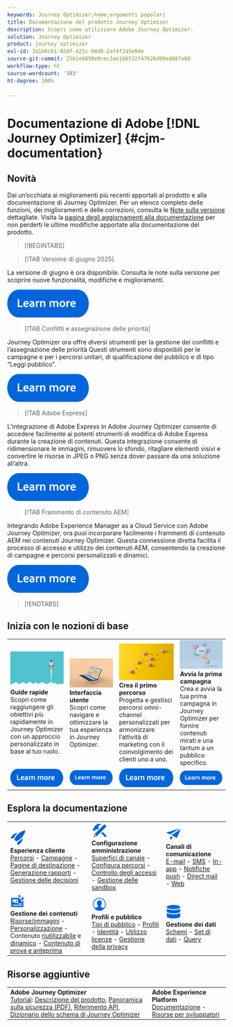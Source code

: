 ```yaml
---
keywords: Journey Optimizer;home;argomenti popolari
title: Documentazione del prodotto Journey Optimizer
description: Scopri come utilizzare Adobe Journey Optimizer.
solution: Journey Optimizer
product: journey optimizer
exl-id: 3a1b6c61-82df-421c-98d8-2af4f2a5e0de
source-git-commit: 25b1e6050e0cec3ae166532f47626d99ed68fe80
workflow-type: ht
source-wordcount: '383'
ht-degree: 100%

---
```


# Documentazione di Adobe [!DNL Journey Optimizer] {#cjm-documentation}

## Novità

Dai un’occhiata ai miglioramenti più recenti apportati al prodotto e alla documentazione di Journey Optimizer. Per un elenco completo delle funzioni, dei miglioramenti e delle correzioni, consulta le [Note sulla versione](using/rn/release-notes.md) dettagliate. Visita la [pagina degli aggiornamenti alla documentazione](using/rn/documentation-updates.md) per non perderti le ultime modifiche apportate alla documentazione del prodotto.

>[!BEGINTABS]

>[!TAB Versione di giugno 2025]

La versione di giugno è ora disponibile. Consulta le note sulla versione per scoprire nuove funzionalità, modifiche e miglioramenti.

[![ulteriori informazioni](using/assets/do-not-localize/learn-more-button.svg)](using/rn/release-notes.md)

>[!TAB Conflitti e assegnazione delle priorità]

Journey Optimizer ora offre diversi strumenti per la gestione dei conflitti e l’assegnazione delle priorità Questi strumenti sono disponibili per le campagne e per i percorsi unitari, di qualificazione del pubblico e di tipo “Leggi pubblico”.

[![Ulteriori informazioni](using/assets/do-not-localize/learn-more-button.svg)](using/conflict-prioritization/gs-conflict-prioritization.md)

>[!TAB Adobe Express]

L’integrazione di Adobe Express in Adobe Journey Optimizer consente di accedere facilmente ai potenti strumenti di modifica di Adobe Express durante la creazione di contenuti. Questa integrazione consente di ridimensionare le immagini, rimuovere lo sfondo, ritagliare elementi visivi e convertire le risorse in JPEG o PNG senza dover passare da una soluzione all’altra.

[![Ulteriori informazioni](using/assets/do-not-localize/learn-more-button.svg)](using/integrations/express.md)

<!--
>[!TAB AI Assistant]

Immerse yourself in a hands-on experience with our [AI Assistant](../help/using/content-management/gs-generative.md) live feature preview, designed to let you explore its features firsthand and fully understand its capabilities.

[![learn more](using/assets/do-not-localize/try-it-button.svg)](https://experienceleague.adobe.com/it/apps/journey-optimizer/ai-assistant-content-accelerator){target="_blank"}-->

>[!TAB Frammento di contenuto AEM]

Integrando Adobe Experience Manager as a Cloud Service con Adobe Journey Optimizer, ora puoi incorporare facilmente i frammenti di contenuto AEM nei contenuti Journey Optimizer. Questa connessione diretta facilita il processo di accesso e utilizzo dei contenuti AEM, consentendo la creazione di campagne e percorsi personalizzati e dinamici.

[![Ulteriori informazioni](using/assets/do-not-localize/learn-more-button.svg)](using/integrations/aem-fragments.md)


>[!ENDTABS]

## Inizia con le nozioni di base

<table style="table-layout:fixed">
  <tr style="border: 0;">
    <td>
    <a href="using/start/quick-start.md"><img src="using/assets/do-not-localize/start-quick.png"></a>
    <div><strong>Guide rapide</strong><br/>Scopri come raggiungere gli obiettivi più rapidamente in Journey Optimizer con un approccio personalizzato in base al tuo ruolo.</div>
    </td>
    <td>
    <a href="using/start/user-interface.md"><img src="using/assets/do-not-localize/start-interface.jpeg"></a>
    <div><strong>Interfaccia utente</strong><br/>Scopri come navigare e ottimizzare la tua esperienza in Journey Optimizer.</div>
    </td>
    <td>
    <a href="using/building-journeys/journey-gs.md"><img src="using/assets/do-not-localize/start-journey.jpeg"></a>
    <div><strong>Crea il primo percorso</strong><br/>Progetta e gestisci percorsi omni-channel personalizzati per armonizzare l’attività di marketing con il coinvolgimento dei clienti uno a uno. 
    </div>
    </td>
    <td>
    <a href="using/campaigns/create-campaign.md"><img src="using/assets/do-not-localize/start-campaign.jpeg"></a>
    <div><strong>Avvia la prima campagna</strong><br/>Crea e avvia la tua prima campagna in Journey Optimizer per fornire contenuti mirati e una tantum a un pubblico specifico.</div>
    </td>
  </tr>
  <tr style="border: 0;">
    <td align="center"><a href="using/start/quick-start.md"><img src="using/assets/do-not-localize/learn-more-button.svg"></a></td>
    <td align="center"><a href="using/start/user-interface.md"><img src="using/assets/do-not-localize/learn-more-button.svg"></a></td>
    <td align="center"><a href="using/building-journeys/journey-gs.md"><img src="using/assets/do-not-localize/learn-more-button.svg"></a></td>
    <td align="center"><a href="using/campaigns/create-campaign.md"><img src="using/assets/do-not-localize/learn-more-button.svg"></a></td>
    </tr>
</table>

## Esplora la documentazione

<table style="table-layout:auto">
  <tr style="border: 0;">
    <td>
      <img src="using/assets/do-not-localize/icon-quick-start.svg" width="35px"><br/>
      <strong>Esperienza cliente</strong><br/><a href="using/building-journeys/journey.md">Percorsi</a> - <a href="using/campaigns/get-started-with-campaigns.md">Campagne</a> - <a href="using/landing-pages/get-started-lp.md">Pagine di destinazione</a> - <a href="using/reports/live-report.md">Generazione rapporti</a> - <a href="using/offers/get-started/starting-offer-decisioning.md">Gestione delle decisioni</a>
    </td>
    <td>
      <img src="using/assets/do-not-localize/icon-configure.svg" width="35px"><br/>
      <strong>Configurazione<br/>amministrazione</strong><br/><a href="using/configuration/channel-surfaces.md">Superfici di canale</a> - <a href="using/configuration/about-data-sources-events-actions.md">Configura percorsi</a> - <a href="using/administration/permissions-overview.md">Controllo degli accessi</a> - <a href="using/administration/sandboxes.md">Gestione delle sandbox</a>
    </td>
    <td>
      <img src="using/assets/do-not-localize/icon-campaign.svg" width="35px"><br/>
      <strong>Canali di comunicazione</strong><br/><a href="using/email/get-started-email.md">E-mail</a> - <a href="using/sms/get-started-sms.md">SMS</a> - <a href="using/in-app/get-started-in-app.md">In-app</a> - <a href="using/push/get-started-push.md">Notifiche push</a> - <a href="using/direct-mail/get-started-direct-mail.md">Direct mail</a> - <a href="using/web/get-started-web.md">Web</a>
    </td>
  </tr>
  <tr style="border: 0;">
    <td>
      <img src="using/assets/do-not-localize/icon-content.svg" width="35px"><br/>
      <strong>Gestione dei contenuti</strong><br/><a href="using/integrations/assets.md">Risorse/immagini</a> - <a href="using/personalization/personalize.md">Personalizzazione</a> - Contenuto <a href="using/content-management/content-templates.md">riutilizzabile</a> e <a href="using/personalization/dynamic-content.md">dinamico</a> - <a href="using/content-management/preview-test.md">Contenuto di prova e anteprima</a>
    </td>
    <td>
      <img src="using/assets/do-not-localize/icon_profile-audience.svg" width="35px"><br/>
      <strong>Profili e pubblico</strong><br/><a href="using/audience/about-audiences.md">Tipi di pubblico</a> - <a href="using/audience/get-started-profiles.md">Profili</a> - <a href="using/audience/get-started-identity.md">Identità</a> - <a href="using/audience/license-usage.md">Utilizzo licenze</a> - <a href="using/privacy/get-started-privacy.md">Gestione della privacy</a>
    </td>
    <td>
      <img src="using/assets/do-not-localize/icon-data.svg" width="35px"><br/>
      <strong>Gestione dei dati</strong><br/><a href="using/data/get-started-schemas.md">Schemi</a> - <a href="using/data/get-started-datasets.md">Set di dati</a> - <a href="using/data/get-started-queries.md">Query</a>
    </td>
  </tr>
</table>

## Risorse aggiuntive

<table style="table-layout:fixed"><tr style="border: 0;">
<td><strong>Adobe Journey Optimizer</strong><br/><a href="https://experienceleague.adobe.com/docs/journey-optimizer-learn/tutorials/overview.html?lang=it" target="_blank">Tutorial</a>: <a href="https://helpx.adobe.com/it/legal/product-descriptions/adobe-journey-optimizer.html" target="_blank">Descrizione del prodotto</a>, <a href="https://www.adobe.com/content/dam/cc/en/security/pdfs/AJO_SecurityOverview.pdf" target="_blank">Panoramica sulla sicurezza (PDF)</a>, <a href="https://developer.adobe.com/journey-optimizer-apis/" target="_blank">Riferimento API</a>, <a href="https://experienceleague.adobe.com/tools/ajo-schemas/schema-dictionary.html?lang=it" target="_blank">Dizionario dello schema di Journey Optimizer</a>

</td>
<td><strong>Adobe Experience Platform</strong><br/>
<a href="https://experienceleague.adobe.com/docs/experience-platform/landing/home.html?lang=it" target="_blank">Documentazione</a> - <a href="https://www.adobe.com/it/experience-platform/documentation-and-developer-resources.html" target="_blank">Risorse per sviluppatori</a>
</td>
</tr></table>

<!--table style="table-layout:auto"><tr style="border: 0;"><td><img src="using/assets/do-not-localize/newsletter.png"></td><td>
<b>Stay informed and elevate your Adobe Journey Optimizer experience!</b><br/>Sign up for our quarterly newsletter. Gain exclusive access to the latest product updates, captivating stories, real-world use cases, valuable tips, and more – all delivered directly to your inbox every quarter. <a href="https://www.adobe.com/subscription/Adobe_Journey_Optimizer_NL.html">Sign up today!</a></td></tr></table-->
